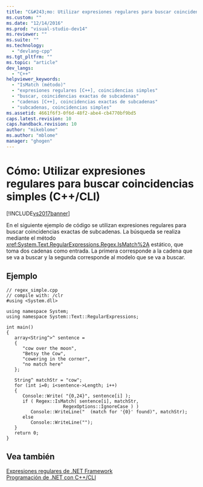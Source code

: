 ```yaml
---
title: "C&#243;mo: Utilizar expresiones regulares para buscar coincidencias simples (C++/CLI) | Microsoft Docs"
ms.custom: ""
ms.date: "12/14/2016"
ms.prod: "visual-studio-dev14"
ms.reviewer: ""
ms.suite: ""
ms.technology: 
  - "devlang-cpp"
ms.tgt_pltfrm: ""
ms.topic: "article"
dev_langs: 
  - "C++"
helpviewer_keywords: 
  - "IsMatch (método)"
  - "expresiones regulares [C++], coincidencias simples"
  - "buscar, coincidencias exactas de subcadenas"
  - "cadenas [C++], coincidencias exactas de subcadenas"
  - "subcadenas, coincidencias simples"
ms.assetid: 4661f6f3-0f6d-48f2-abe4-cb4770bf9bd5
caps.latest.revision: 10
caps.handback.revision: 10
author: "mikeblome"
ms.author: "mblome"
manager: "ghogen"
---
```

# C&#243;mo: Utilizar expresiones regulares para buscar coincidencias simples (C++/CLI)
[!INCLUDE[vs2017banner](../assembler/inline/includes/vs2017banner.md)]

En el siguiente ejemplo de código se utilizan expresiones regulares para buscar coincidencias exactas de subcadenas.  La búsqueda se realiza mediante el método <xref:System.Text.RegularExpressions.Regex.IsMatch%2A> estático, que toma dos cadenas como entrada.  La primera corresponde a la cadena que se va a buscar y la segunda corresponde al modelo que se va a buscar.  
  
## Ejemplo  
  
```  
// regex_simple.cpp  
// compile with: /clr  
#using <System.dll>  
  
using namespace System;  
using namespace System::Text::RegularExpressions;  
  
int main()  
{  
   array<String^>^ sentence =   
   {  
      "cow over the moon",  
      "Betsy the Cow",  
      "cowering in the corner",  
      "no match here"  
   };  
  
   String^ matchStr = "cow";  
   for (int i=0; i<sentence->Length; i++)  
   {  
      Console::Write( "{0,24}", sentence[i] );  
      if ( Regex::IsMatch( sentence[i], matchStr,  
                     RegexOptions::IgnoreCase ) )  
         Console::WriteLine("  (match for '{0}' found)", matchStr);  
      else  
         Console::WriteLine("");  
   }  
   return 0;  
}  
```  
  
## Vea también  
 [Expresiones regulares de .NET Framework](../Topic/.NET%20Framework%20Regular%20Expressions.md)   
 [Programación de .NET con C\+\+\/CLI](../dotnet/dotnet-programming-with-cpp-cli-visual-cpp.md)